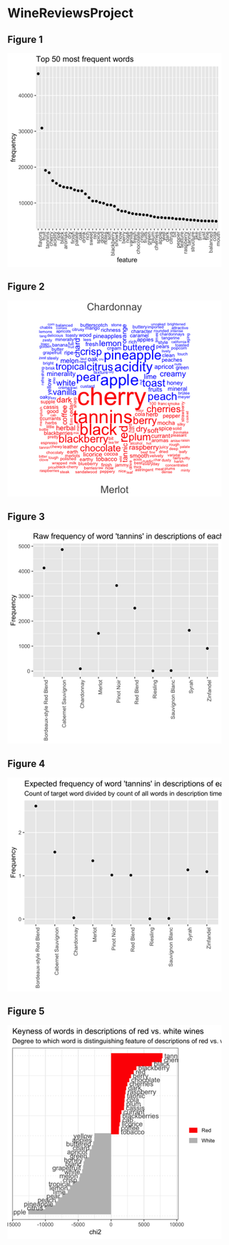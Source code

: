 # WineReviewsProject

## Figure 1
<img src="https://github.com/melaniesgonzalez/WineReviewsProject/blob/master/images/fig1_top50overall.png" width="480">

## Figure 2
<img src="https://github.com/melaniesgonzalez/WineReviewsProject/blob/master/images/fig2_comparewordcloud.png" width="480">

## Figure 3
<img src="https://github.com/melaniesgonzalez/WineReviewsProject/blob/master/images/fig3_comparerawfreq_tannins.png" width="480">

## Figure 4
<img src="https://github.com/melaniesgonzalez/WineReviewsProject/blob/master/images/fig4_comparerelfreq_tannins.png" width="480">

## Figure 5
<img src="https://github.com/melaniesgonzalez/WineReviewsProject/blob/master/images/fig5_comparekeyness.png" width="480">
